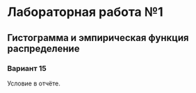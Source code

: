 # Лабораторная работа №1
## Гистограмма и эмпирическая функция распределение
### Вариант 15
Условие в отчёте.